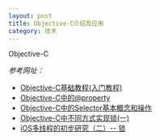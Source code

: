 ```yaml
---
layout: post
title: Objective-C介绍及应用
category: 技术
---
```


Objective-C

*参考网址：*

* [Objective-C基础教程(入门教程)](http://wenku.baidu.com/link?url=S5_kWCMeaiI0SKW9ettcJ49ZCKjnozjJphiu3GSj26sSpZ0PzW5RqcLgYCyLVjnJ9jrq8qoM15iQyrMHplOlR1t9Ka-4Txkgr2iocYPj5CC "Objective-C")
* [Objective-C中的@property](http://www.devtalking.com/articles/you-should-to-know-property/ "Objective-C")
* [Objective-C中的Selector基本概念和操作](http://mobile.51cto.com/iphone-278572.htm "Objective-C")
* [Objective-C中不同方式实现锁(一)](http://www.tanhao.me/pieces/616.html/ "Objective-C")
* [iOS多线程的初步研究（二）-- 锁](http://www.cnblogs.com/sunfrog/p/3247361.html "Objective-C")
